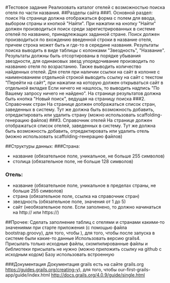 #Тестовое задание
Реализовать каталог отелей с возможностью поиска отеля по части названия.
##Разделы сайта
###1. Основной раздел: поиск
   На странице должна отображаться форма с полем для ввода, выбором страны и кнопкой
   "Найти". При нажатии на кнопку "Найти" должен производиться поиск среди
   зарегистрированных в системе отелей по названию, принадлежащих заданной стране. Поиск
   должен
   производиться по вхождению введенной строки в название отеля, причем
   строка может быть и где-то в середине названия.
   Результаты поиска выводить в виде таблицы с колонками "Звездность",
   "Название". Результаты должны быть отсортированы в порядке
   убывания звездности, для одинаковых звезд упорядочивание производить по
   названию отеля по возрастанию. Также выводить количество найденных
   отелей.
   Для отеля при наличии ссылки на сайт в колонке с наименованием
   отдельной строкой выводить ссылку на сайт с текстом "Перейти на сайт",
   при нажатии на которую должен открываться сайт в отдельной вкладке
   Если ничего не нашлось, то выводить надпись "По Вашему запросу
   ничего не найдено".
   На странице результатов должна быть кнопка "Новый поиск", ведущая на
   страницу поиска
###2. Справочник стран
   На странице должен отображаться список стран, заведенных в систему. Тут
   же должна быть возможность добавить, отредактировать или удалить страну
   (можно использовать scaffolding-генерацию файлов)
###3. Справочник отелей
   На странице должен отображаться список отелей, заведенных в систему. Тут
   же должна быть возможность добавить, отредактировать или удалить отель
   (можно использовать scaffolding-генерацию файлов)

##Структуры данных:
###Страна:
- название (обязательное поле, уникальное, не больше 255 символов)
- столица (обязательное поле, не больше 128 символов)
###  Отель:
- название (обязательное поле, уникальное в пределах страны, не больше
  255 символов)
- страна (обязательное поле, ссылка на справочник стран)
- звездность (обязательное поле, значения от 1 до 5)
- сайт (необязательное поле. Если заполнено, то должно начинаться на
  http:// или https://)

##Прочее:
Сделать заполнение таблиц с отелями и странами какими-то значениями при
старте приложения (с помощью файла bootstrap.groovy), для того, чтобы ), для того, чтобы
после запуска в системе были какие-то данные
Использовать версию grails4.
Присылать только исходные файлы, скомпилированные файлы и библиотеки присылать не
нужно (можно приложить ссылку на github с исходным кодом)
Базу использовать встроенную

###Документация
Документация grails есть на сайте grails.org
https://guides.grails.org/creating-y), для того, чтобы our-first-grails-app/guide/index.html
http://docs.grails.org/4.0.9/guide/single.html